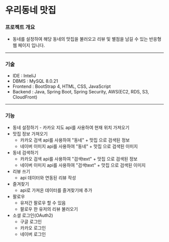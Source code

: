 # 우리동네 맛집

### 프로젝트 개요
* 동네를 설정하여 해당 동네의 맛집을 불러오고 리뷰 및 별점을 남길 수 있는 반응형 웹 페이지 입니다.
---
### 기술
* IDE : InteliJ
* DBMS : MySQL 8.0.21
* Frontend : BootStrap 4, HTML, CSS, JavaScript
* Backend : Java, Spring Boot, Spring Security, AWS(EC2, RDS, S3, CloudFront)
---
### 기능
* 동네 설정하기 - 카카오 지도 api를 사용하여 현재 위치 가져오기
* 맛집 정보 가져오기
    - 카카오 검색 api를 사용하여 "동네" + 맛집 으로 검색된 정보
    - 네이버 이미지 api를 사용하여 "동네" + 맛집 으로 검색된 이미지
* 동네 검색하기
    - 카카오 검색 api를 사용하여 "검색text" + 맛집 으로 검색된 정보
    - 네이버 이미지 api를 사용하여 "검색text" + 맛집 으로 검색된 이미지
* 리뷰 쓰기
    - api 데이터와 연동된 리뷰 작성
* 즐겨찾기
    - api로 가져온 데이터를 즐겨찾기에 추가
* 팔로우
    - 유저간 팔로우 할 수 있음
    - 팔로우 한 유저의 리뷰 불러오기
* 소셜 로그인(OAuth2)
    - 구글 로그인
    - 카카오 로그인
    - 네이버 로그인
